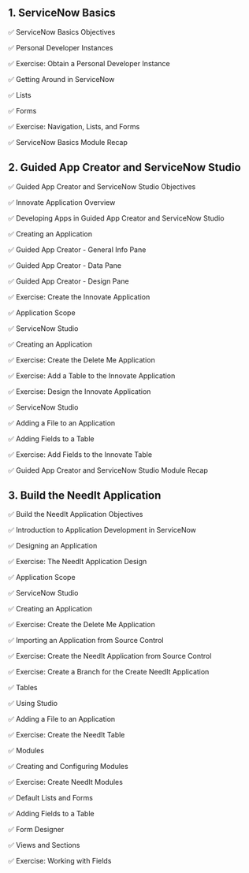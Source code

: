 ## 1. ServiceNow Basics

  :white_check_mark: ServiceNow Basics Objectives 
  
  :white_check_mark: Personal Developer Instances
  
  :white_check_mark: Exercise: Obtain a Personal Developer Instance
  
  :white_check_mark: Getting Around in ServiceNow
  
  :white_check_mark: Lists
  
  :white_check_mark: Forms
  
  :white_check_mark: Exercise: Navigation, Lists, and Forms
  
  :white_check_mark: ServiceNow Basics Module Recap

## 2. Guided App Creator and ServiceNow Studio

  :white_check_mark: Guided App Creator and ServiceNow Studio Objectives

  :white_check_mark: Innovate Application Overview

  :white_check_mark: Developing Apps in Guided App Creator and ServiceNow Studio
  
  :white_check_mark: Creating an Application

  :white_check_mark: Guided App Creator - General Info Pane

  :white_check_mark: Guided App Creator - Data Pane

  :white_check_mark: Guided App Creator - Design Pane

  :white_check_mark: Exercise: Create the Innovate Application
  
  :white_check_mark: Application Scope

  :white_check_mark: ServiceNow Studio

  :white_check_mark: Creating an Application

  :white_check_mark: Exercise: Create the Delete Me Application

  :white_check_mark: Exercise: Add a Table to the Innovate Application
  
  :white_check_mark: Exercise: Design the Innovate Application

  :white_check_mark: ServiceNow Studio

  :white_check_mark: Adding a File to an Application

  :white_check_mark: Adding Fields to a Table

  :white_check_mark: Exercise: Add Fields to the Innovate Table

  :white_check_mark: Guided App Creator and ServiceNow Studio Module Recap

## 3. Build the NeedIt Application
  
  :white_check_mark: Build the NeedIt Application Objectives

  :white_check_mark: Introduction to Application Development in ServiceNow

  :white_check_mark: Designing an Application

  :white_check_mark: Exercise: The NeedIt Application Design
  
  :white_check_mark: Application Scope

  :white_check_mark: ServiceNow Studio

  :white_check_mark: Creating an Application

  :white_check_mark: Exercise: Create the Delete Me Application
  
  :white_check_mark: Importing an Application from Source Control

  :white_check_mark: Exercise: Create the NeedIt Application from Source Control

  :white_check_mark: Exercise: Create a Branch for the Create NeedIt Application

  :white_check_mark: Tables

  :white_check_mark: Using Studio

  :white_check_mark: Adding a File to an Application
  
  :white_check_mark: Exercise: Create the NeedIt Table

  :white_check_mark: Modules

  :white_check_mark: Creating and Configuring Modules

  :white_check_mark: Exercise: Create NeedIt Modules
  
  :white_check_mark: Default Lists and Forms

  :white_check_mark: Adding Fields to a Table

  :white_check_mark: Form Designer

  :white_check_mark: Views and Sections

  :white_check_mark: Exercise: Working with Fields



